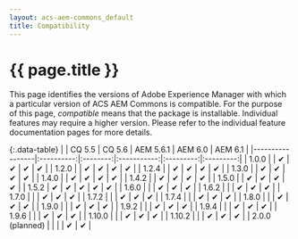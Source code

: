 ```yaml
---
layout: acs-aem-commons_default
title: Compatibility
---
```


# {{ page.title }}

This page identifies the versions of Adobe Experience Manager with which a particular version of ACS AEM Commons is compatible. For the purpose of this page, _compatible_ means that the package is installable. Individual features may require a higher version. Please refer to the individual feature documentation pages for more details.

    
{:.data-table}
|                 | CQ 5.5     | CQ 5.6   |  AEM 5.6.1  | AEM 6.0   | AEM 6.1   |
|-----------------|:----------:|:--------:|:-----------:|:---------:|:---------:|
| 1.0.0           |            | &#x2714; | &#x2714;    | &#x2714;  | &#x2714;  |
| 1.2.0           |            | &#x2714; | &#x2714;    | &#x2714;  | &#x2714;  |
| 1.2.4           |            | &#x2714; | &#x2714;    | &#x2714;  | &#x2714;  |
| 1.3.0           |            | &#x2714; | &#x2714;    | &#x2714;  | &#x2714;  |
| 1.4.0           |            | &#x2714; | &#x2714;    | &#x2714;  | &#x2714;  |
| 1.4.2           |            | &#x2714; | &#x2714;    | &#x2714;  | &#x2714;  |
| 1.5.0           |            | &#x2714; | &#x2714;    | &#x2714;  | &#x2714;  |
| 1.5.2           | &#x2714;   | &#x2714; | &#x2714;    | &#x2714;  | &#x2714;  |
| 1.6.0           |            |          | &#x2714;    | &#x2714;  | &#x2714;  |
| 1.6.2           |            |          | &#x2714;    | &#x2714;  | &#x2714;  |
| 1.7.0           |            |          | &#x2714;    | &#x2714;  | &#x2714;  |
| 1.7.2           |            |          | &#x2714;    | &#x2714;  | &#x2714;  |
| 1.7.4           |            |          | &#x2714;    | &#x2714;  | &#x2714;  |
| 1.8.0           |            |          | &#x2714;    | &#x2714;  | &#x2714;  |
| 1.9.0           |            |          | &#x2714;    | &#x2714;  | &#x2714;  |
| 1.9.2           |            |          | &#x2714;    | &#x2714;  | &#x2714;  |
| 1.9.4           |            |          | &#x2714;    | &#x2714;  | &#x2714;  |
| 1.9.6           |            |          | &#x2714;    | &#x2714;  | &#x2714;  |
| 1.10.0          |            |          | &#x2714;    | &#x2714;  | &#x2714;  |
| 1.10.2          |            |          | &#x2714;    | &#x2714;  | &#x2714;  |
| 2.0.0 (planned) |            |          |             | &#x2714;  | &#x2714;  |
